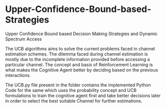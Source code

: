 # Upper-Confidence-Bound-based-Strategies
Upper Confidence Bound based Decision Making Strategies and Dynamic Spectrum Access

The UCB algorithms aims to solve the current problems faced in channel estimation schemes. The dilemma faced during channel estimation is mostly due to the incomplete information provided before accessing a particular channel. The concept and basis of Reinforcement Learning is what makes the Cognitive Agent better by deciding based on the previous interactions.

The UCB.py file present in the folder contains the implemented Python Code for the same which uses the probability concept and UCB formulations to train the cognitive agent first and take better decisions later in order to select the best suitable Channel for further estimations.
